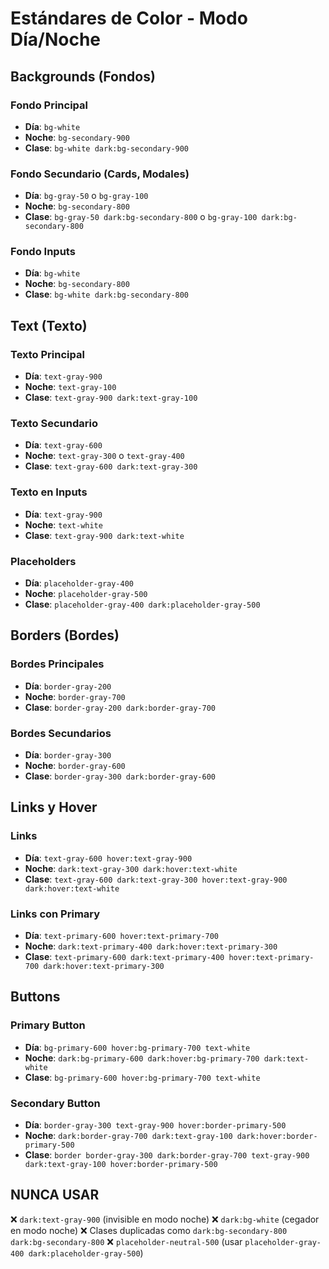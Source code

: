 # Estándares de Color - Modo Día/Noche

## Backgrounds (Fondos)

### Fondo Principal
- **Día**: `bg-white`
- **Noche**: `bg-secondary-900`
- **Clase**: `bg-white dark:bg-secondary-900`

### Fondo Secundario (Cards, Modales)
- **Día**: `bg-gray-50` o `bg-gray-100`
- **Noche**: `bg-secondary-800`
- **Clase**: `bg-gray-50 dark:bg-secondary-800` o `bg-gray-100 dark:bg-secondary-800`

### Fondo Inputs
- **Día**: `bg-white`
- **Noche**: `bg-secondary-800`
- **Clase**: `bg-white dark:bg-secondary-800`

## Text (Texto)

### Texto Principal
- **Día**: `text-gray-900`
- **Noche**: `text-gray-100`
- **Clase**: `text-gray-900 dark:text-gray-100`

### Texto Secundario
- **Día**: `text-gray-600`
- **Noche**: `text-gray-300` o `text-gray-400`
- **Clase**: `text-gray-600 dark:text-gray-300`

### Texto en Inputs
- **Día**: `text-gray-900`
- **Noche**: `text-white`
- **Clase**: `text-gray-900 dark:text-white`

### Placeholders
- **Día**: `placeholder-gray-400`
- **Noche**: `placeholder-gray-500`
- **Clase**: `placeholder-gray-400 dark:placeholder-gray-500`

## Borders (Bordes)

### Bordes Principales
- **Día**: `border-gray-200`
- **Noche**: `border-gray-700`
- **Clase**: `border-gray-200 dark:border-gray-700`

### Bordes Secundarios
- **Día**: `border-gray-300`
- **Noche**: `border-gray-600`
- **Clase**: `border-gray-300 dark:border-gray-600`

## Links y Hover

### Links
- **Día**: `text-gray-600 hover:text-gray-900`
- **Noche**: `dark:text-gray-300 dark:hover:text-white`
- **Clase**: `text-gray-600 dark:text-gray-300 hover:text-gray-900 dark:hover:text-white`

### Links con Primary
- **Día**: `text-primary-600 hover:text-primary-700`
- **Noche**: `dark:text-primary-400 dark:hover:text-primary-300`
- **Clase**: `text-primary-600 dark:text-primary-400 hover:text-primary-700 dark:hover:text-primary-300`

## Buttons

### Primary Button
- **Día**: `bg-primary-600 hover:bg-primary-700 text-white`
- **Noche**: `dark:bg-primary-600 dark:hover:bg-primary-700 dark:text-white`
- **Clase**: `bg-primary-600 hover:bg-primary-700 text-white`

### Secondary Button
- **Día**: `border-gray-300 text-gray-900 hover:border-primary-500`
- **Noche**: `dark:border-gray-700 dark:text-gray-100 dark:hover:border-primary-500`
- **Clase**: `border border-gray-300 dark:border-gray-700 text-gray-900 dark:text-gray-100 hover:border-primary-500`

## NUNCA USAR

❌ `dark:text-gray-900` (invisible en modo noche)
❌ `dark:bg-white` (cegador en modo noche)
❌ Clases duplicadas como `dark:bg-secondary-800 dark:bg-secondary-800`
❌ `placeholder-neutral-500` (usar `placeholder-gray-400 dark:placeholder-gray-500`)
